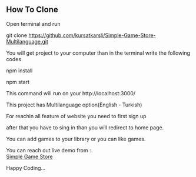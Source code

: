 ## How To Clone

Open terminal and run

git clone https://github.com/kursatkarsli/Simple-Game-Store-Multilanguage.git

You will get project to your computer than in the terminal write the following codes

npm install

npm start

This command will run on your http://localhost:3000/

This project has Multilanguage option(English - Turkish)

For reachin all feature of website you need to first sign up 

after that you have to sing in than you will redirect to home page.

You can add games to your library or you can like games.


You can reach out live demo from : <br/>
[Simple Game Store](simple-store-q268ozv22-kursatkarsli.vercel.app/)

Happy Coding... 

